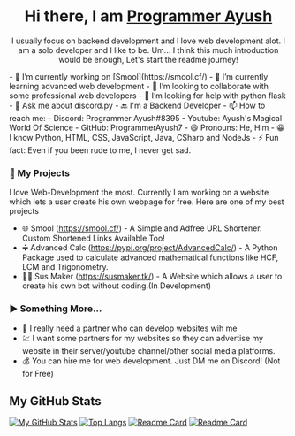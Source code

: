 <div align="center">

# Hi there, I am [Programmer Ayush](https://github.com/ProgrammerAyush7/)

I usually focus on backend development and I love web development alot. I am a solo developer and I like to be. Um... I think this much introduction would be enough, Let's start the readme journey!

</div>
- 🔭 I’m currently working on [Smool](https://smool.cf/)
- 🌱 I’m currently learning advanced web development
- 👯 I’m looking to collaborate with some professional web developers
- 🤔 I’m looking for help with python flask
- 💬 Ask me about discord.py
- 🔙 I'm a Backend Developer
- 📫 How to reach me: 
    - Discord: Programmer Ayush#8395
    - Youtube: Ayush's Magical World Of Science
    - GitHub: ProgrammerAyush7
- 😄 Pronouns: He, Him
- 😀 I know Python, HTML, CSS, JavaScript, Java, CSharp and NodeJs
- ⚡ Fun fact: Even if you been rude to me, I never get sad.

### 📝 My Projects
I love Web-Development the most. Currently I am working on a website which lets a user create his own webpage for free. Here are one of my best projects
- 🌐 Smool (https://smool.cf/) - A Simple and Adfree URL Shortener. Custom Shortened Links Available Too!
- ➗ Advanced Calc (https://pypi.org/project/AdvancedCalc/) - A Python Package used to calculate advanced mathematical functions like HCF, LCM and Trigonometry.
- 👨‍💻 Sus Maker (https://susmaker.tk/) - A Website which allows a user to create his own bot without coding.(In Development)

### ▶️ Something More...
- 👬 I really need a partner who can develop websites wih me
- 💹 I want some partners for my websites so they can advertise my website in their server/youtube channel/other social media platforms.
- 💰 You can hire me for web development. Just DM me on Discord! (Not for Free)

## My GitHub Stats
[![My GitHub Stats](https://github-readme-stats.vercel.app/api?username=ProgrammerAyush7&show_icons=true&theme=dark)](https://github.com/anuraghazra/ProgrammerAyush7)
[![Top Langs](https://github-readme-stats.vercel.app/api/top-langs/?username=ProgrammerAyush7&show_icons=true&theme=dark)](https://github.com/ProgrammerAyush7)
[![Readme Card](https://github-readme-stats.vercel.app/api/pin/?username=ProgrammerAyush7&repo=URL-Shortener-Example&theme=dark)](https://github.com/ProgrammerAyush7/url-shortener-example)
[![Readme Card](https://github-readme-stats.vercel.app/api/pin/?username=ProgrammerAyush7&repo=AdvancedCalc&theme=dark)](https://github.com/ProgrammerAyush7/advancedcalc)
